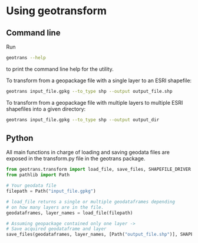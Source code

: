 # Using geotransform

## Command line

Run 

~~~bash
geotrans --help
~~~

to print the command line help for the utility.

To transform from a geopackage file with a single layer to an ESRI shapefile:

~~~bash
geotrans input_file.gpkg --to_type shp --output output_file.shp
~~~

To transform from a geopackage file with multiple layers to multiple ESRI
shapefiles into a given directory:

~~~bash
geotrans input_file.gpkg --to_type shp --output output_dir
~~~

## Python

All main functions in charge of loading and saving geodata files are
exposed in the transform.py file in the geotrans package.

~~~python
from geotrans.transform import load_file, save_files, SHAPEFILE_DRIVER
from pathlib import Path

# Your geodata file
filepath = Path("input_file.gpkg")

# load_file returns a single or multiple geodataframes depending
# on how many layers are in the file.
geodataframes, layer_names = load_file(filepath)

# Assuming geopackage contained only one layer ->
# Save acquired geodataframe and layer
save_files(geodataframes, layer_names, [Path("output_file.shp")], SHAPEFILE_DRIVER)
~~~
